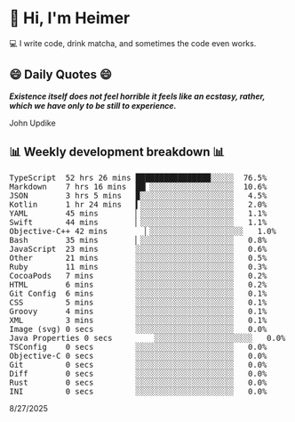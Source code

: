 # 👋 Hi, I'm Heimer

💻 I write code, drink matcha, and sometimes the code even works.

## 😄 Daily Quotes 😄

_**Existence itself does not feel horrible it feels like an ecstasy, rather, which we have only to be still to experience.**_

John Updike



## 📊 Weekly development breakdown 📊

<pre>TypeScript  52 hrs 26 mins ████████████████░░░░░  76.5%
Markdown    7 hrs 16 mins  ██▏░░░░░░░░░░░░░░░░░░  10.6%
JSON        3 hrs 5 mins   ▉░░░░░░░░░░░░░░░░░░░░   4.5%
Kotlin      1 hr 24 mins   ▍░░░░░░░░░░░░░░░░░░░░   2.0%
YAML        45 mins        ▏░░░░░░░░░░░░░░░░░░░░   1.1%
Swift       44 mins        ▏░░░░░░░░░░░░░░░░░░░░   1.1%
Objective-C++ 42 mins        ▏░░░░░░░░░░░░░░░░░░░░   1.0%
Bash        35 mins        ▏░░░░░░░░░░░░░░░░░░░░   0.8%
JavaScript  23 mins        ░░░░░░░░░░░░░░░░░░░░░   0.6%
Other       21 mins        ░░░░░░░░░░░░░░░░░░░░░   0.5%
Ruby        11 mins        ░░░░░░░░░░░░░░░░░░░░░   0.3%
CocoaPods   7 mins         ░░░░░░░░░░░░░░░░░░░░░   0.2%
HTML        6 mins         ░░░░░░░░░░░░░░░░░░░░░   0.2%
Git Config  6 mins         ░░░░░░░░░░░░░░░░░░░░░   0.1%
CSS         5 mins         ░░░░░░░░░░░░░░░░░░░░░   0.1%
Groovy      4 mins         ░░░░░░░░░░░░░░░░░░░░░   0.1%
XML         3 mins         ░░░░░░░░░░░░░░░░░░░░░   0.1%
Image (svg) 0 secs         ░░░░░░░░░░░░░░░░░░░░░   0.0%
Java Properties 0 secs         ░░░░░░░░░░░░░░░░░░░░░   0.0%
TSConfig    0 secs         ░░░░░░░░░░░░░░░░░░░░░   0.0%
Objective-C 0 secs         ░░░░░░░░░░░░░░░░░░░░░   0.0%
Git         0 secs         ░░░░░░░░░░░░░░░░░░░░░   0.0%
Diff        0 secs         ░░░░░░░░░░░░░░░░░░░░░   0.0%
Rust        0 secs         ░░░░░░░░░░░░░░░░░░░░░   0.0%
INI         0 secs         ░░░░░░░░░░░░░░░░░░░░░   0.0%</pre>

8/27/2025
